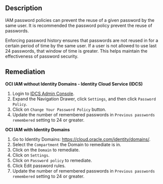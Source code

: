 ## Description

IAM password policies can prevent the reuse of a given password by the same user. It is recommended the password policy prevent the reuse of passwords.

Enforcing password history ensures that passwords are not reused in for a certain period of time by the same user. If a user is not allowed to use last 24 passwords, that window of time is greater. This helps maintain the effectiveness of password security.

## Remediation

**OCI IAM without Identity Domains - Identity Cloud Service (IDCS)**

1. Login to [IDCS Admin Console](https://www.oracle.com/security/cloud-security/identity-cloud/).
2. Expand the Navigation Drawer, click `Settings`, and then click `Password Policy`.
3. Click on `Change Your Password Policy` button.
4. Update the number of remembered passwords in `Previous passwords remembered` setting to 24 or greater.

**OCI IAM with Identity Domains**

1. Go to Identity Domains: https://cloud.oracle.com/identity/domains/.
2. Select the `Compartment` the Domain to remediate is in.
3. Click on the `Domain` to remediate.
4. Click on `Settings`.
5. Click on `Password policy` to remediate.
6. Click Edit password rules.
7. Update the number of remembered passwords in `Previous passwords remembered` setting to 24 or greater.